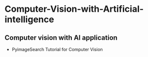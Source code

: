 # Computer-Vision-with-Artificial-intelligence

## Computer vision with AI application

- PyimageSearch Tutorial for Computer Vision
